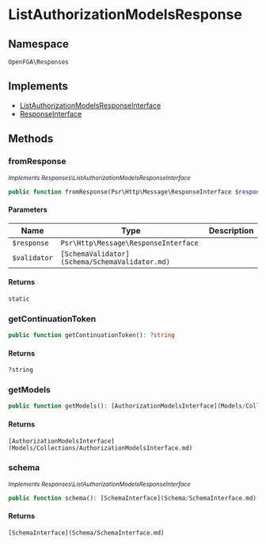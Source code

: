 # ListAuthorizationModelsResponse


## Namespace
`OpenFGA\Responses`

## Implements
* [ListAuthorizationModelsResponseInterface](Responses/ListAuthorizationModelsResponseInterface.md)
* [ResponseInterface](Responses/ResponseInterface.md)

## Methods
### fromResponse

*<small>Implements Responses\ListAuthorizationModelsResponseInterface</small>*  

```php
public function fromResponse(Psr\Http\Message\ResponseInterface $response, [SchemaValidator](Schema/SchemaValidator.md) $validator): static
```


#### Parameters
| Name | Type | Description |
|------|------|-------------|
| `$response` | `Psr\Http\Message\ResponseInterface` |  |
| `$validator` | `[SchemaValidator](Schema/SchemaValidator.md)` |  |

#### Returns
`static` 

### getContinuationToken


```php
public function getContinuationToken(): ?string
```



#### Returns
`?string` 

### getModels


```php
public function getModels(): [AuthorizationModelsInterface](Models/Collections/AuthorizationModelsInterface.md)
```



#### Returns
`[AuthorizationModelsInterface](Models/Collections/AuthorizationModelsInterface.md)` 

### schema

*<small>Implements Responses\ListAuthorizationModelsResponseInterface</small>*  

```php
public function schema(): [SchemaInterface](Schema/SchemaInterface.md)
```



#### Returns
`[SchemaInterface](Schema/SchemaInterface.md)` 

